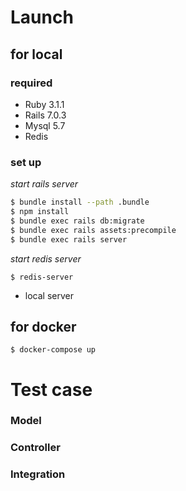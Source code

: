 
# Launch
## for local
### required

- Ruby 3.1.1
- Rails 7.0.3
- Mysql 5.7
- Redis

### set up

*start rails server*
```bash
$ bundle install --path .bundle
$ npm install
$ bundle exec rails db:migrate
$ bundle exec rails assets:precompile
$ bundle exec rails server
```

*start redis server*

```
$ redis-server
```
* local server


## for docker

```
$ docker-compose up
```
# Test case

### Model
### Controller 
### Integration


